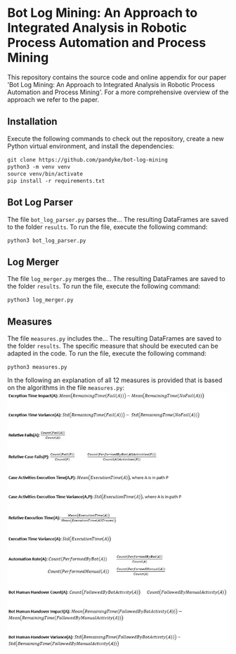 # Bot Log Mining: An Approach to Integrated Analysis in Robotic Process Automation and Process Mining

This repository contains the source code and online appendix for our paper 'Bot Log Mining: An Approach to Integrated Analysis in Robotic Process Automation and Process Mining'. 
For a more comprehensive overview of the approach we refer to the paper.


## Installation

Execute the following commands to check out the repository, create a new Python virtual environment, and install the dependencies:

```
git clone https://github.com/pandyke/bot-log-mining
python3 -m venv venv
source venv/bin/activate
pip install -r requirements.txt
```


## Bot Log Parser

The file `bot_log_parser.py` parses the...
The resulting DataFrames are saved to the folder `results`.
To run the file, execute the following command:
```
python3 bot_log_parser.py
```


## Log Merger

The file `log_merger.py` merges the...
The resulting DataFrames are saved to the folder `results`.
To run the file, execute the following command:
```
python3 log_merger.py
```


## Measures

The file `measures.py` includes the...
The resulting DataFrames are saved to the folder `results`.
The specific measure that should be executed can be adapted in the code.
To run the file, execute the following command:
```
python3 measures.py
```
In the following an explanation of all 12 measures is provided that is based on the algorithms in the file `measures.py`:
![Alt text](https://github.com/pandyke/bot-log-mining/blob/main/measure_formalizations/Measure_formalizations.JPG?raw=true "Measure formalizations")
